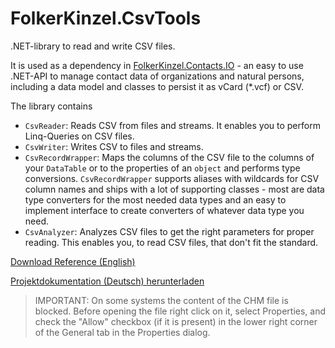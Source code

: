 # FolkerKinzel.CsvTools
.NET-library to read and write CSV files. 

It is used as a dependency in [FolkerKinzel.Contacts.IO](https://www.nuget.org/packages/FolkerKinzel.Contacts.IO/) - an easy to use .NET-API to manage contact data of organizations and natural persons, including a data model and classes to persist it as vCard (*.vcf) or CSV.

The library contains
* `CsvReader`: Reads CSV from files and streams. It enables you to perform Linq-Queries on CSV files.
* `CsvWriter`: Writes CSV to files and streams.
* `CsvRecordWrapper`: Maps the columns of the CSV file to the columns of your `DataTable` or to the properties of an `object` and performs type conversions. `CsvRecordWrapper` supports aliases with wildcards for CSV column names and ships with a lot of supporting classes - most are data type converters for the most needed data types and an easy to implement interface to create converters of whatever data type you need.
* `CsvAnalyzer`: Analyzes CSV files to get the right parameters for proper reading. This enables you, to read CSV files, that don't fit the standard.



[Download Reference (English)](https://github.com/FolkerKinzel/CsvTools/blob/master/ProjectReference/1.5.0-rc/FolkerKinzel.CsvTools.en.chm)

[Projektdokumentation (Deutsch) herunterladen](https://github.com/FolkerKinzel/CsvTools/blob/master/ProjectReference/1.5.0-rc/FolkerKinzel.CsvTools.de.chm)

> IMPORTANT: On some systems the content of the CHM file is blocked. Before opening the file right click on it, select Properties, and check the "Allow" checkbox (if it is present) in the lower right corner of the General tab in the Properties dialog.


